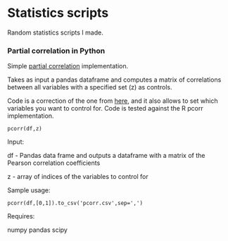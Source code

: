 # Statistics scripts

Random statistics scripts I made.

### Partial correlation in Python

Simple [partial correlation](http://en.wikipedia.org/wiki/Partial_correlation#Using_linear_regression) implementation. 

Takes as input a pandas dataframe and computes a matrix of correlations between all variables with a specified set (z) as controls.

Code is a correction of the one from [here](https://gist.github.com/fabianp/9396204419c7b638d38f), and it also allows to set which variables you want to control for. Code is tested against the R pcorr implementation.

```
pcorr(df,z)
```

Input:

df -  Pandas data frame and outputs a dataframe with a matrix of the Pearson correlation coefficients

z - array of indices of the variables to control for

Sample usage:

```
pcorr(df,[0,1]).to_csv('pcorr.csv',sep=',')
```

Requires:

numpy
pandas
scipy
